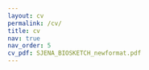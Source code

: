```yaml
---
layout: cv
permalink: /cv/
title: cv
nav: true
nav_order: 5
cv_pdf: SJENA_BIOSKETCH_newformat.pdf
---
```

